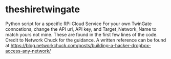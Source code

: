 # theshiretwingate
Python script for a specific RPi Cloud Service
For your own TwinGate conncetions, change the API url, API key, and Target_Network_Name to match yours not mine.
These are found in the first few lines of the code.
Credit to Network Chuck for the guidance.
A written reference can be found at https://blog.networkchuck.com/posts/building-a-hacker-dropbox-access-any-network/
